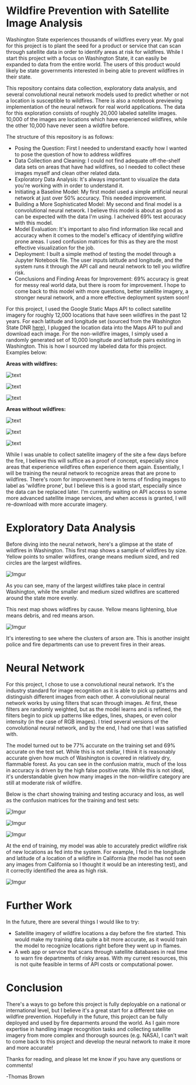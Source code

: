 # Wildfire Prevention with Satellite Image Analysis

Washington State experiences thousands of wildfires every year. My goal for this project is to plant the seed for a product or service that can scan through satellite data in order to identify areas at risk for wildfires. While I start this project with a focus on Washington State, it can easily be expanded to data from the entire world. The users of this product would likely be state governments interested in being able to prevent wildfires in their state.

This repository contains data collection, exploratory data analysis, and several convolutional neural network models used to predict whether or not a location is susceptible to wildfires. There is also a notebook previewing implementation of the neural network for real world applications. The data for this exploration consists of roughly 20,000 labeled satellite images. 10,000 of the images are locations which have experienced wildfires, while the other 10,000 have never seen a wildfire before.

The structure of this repository is as follows:
- Posing the Question: First I needed to understand exactly how I wanted to pose the question of how to address wildfires
- Data Collection and Cleaning: I could not find adequate off-the-shelf data sets on areas that have had wildfires, so I needed to collect these images myself and clean other related data.
- Exploratory Data Analysis: It's always important to visualize the data you're working with in order to understand it.
- Initiating a Baseline Model: My first model used a simple artificial neural network at just over 50% accuracy. This needed improvement.
- Building a More Sophisticated Model: My second and final model is a convolutional neural network. I believe this model is about as good as can be expected with the data I'm using.  I acheived 69% test accuracy with this model. 
- Model Evaluation: It's important to also find information like recall and accuracy when it comes to the model's efficacy of identifying wildfire prone areas. I used confusion matrices for this as they are the most effective visualization for the job.
- Deployment: I built a simple method of testing the model through a Jupyter Notebook file.  The user inputs latitude and longitude, and the system runs it through the API call and neural network to tell you wildfire risk.
- Conclusions and Finding Areas for Improvement: 69% accuracy is great for messy real world data, but there is room for improvement. I hope to come back to this model with more questions, better satellite imagery, a stronger neural network, and a more effective deployment system soon!


For this project, I used the Google Static Maps API to collect satellite imagery for roughly 12,000 locations that have seen wildfires in the past 12 years. For each latitude and longitude set (sourced from the Washington State DNR [here](https://data-wadnr.opendata.arcgis.com/datasets/dnr-fire-statistics-2008-present-1/data)), I plugged the location data into the Maps API to pull and download each image. For the non-wildfire images, I simply used a randomly generated set of 10,000 longitude and latitude pairs existing in Washington. This is how I sourced my labeled data for this project. Examples below:

__Areas with wildfires:__

![text](example_images/wf1.jpg)

![text](example_images/wf2.jpg)

![text](example_images/wf3.jpg)

__Areas without wildfires:__

![text](example_images/nwf1.jpg)

![text](example_images/nwf2.jpg)

![text](example_images/nwf3.jpg)

While I was unable to collect satellite imagery of the site a few days before the fire, I believe this will suffice as a proof of concept, especially since areas that experience wildfires often experience them again. Essentially, I will be training the neural network to recognize areas that are prone to wildfires. There's room for improvement here in terms of finding images to label as 'wildfire prone', but I believe this is a good start, especially since the data can be replaced later. I'm currently waiting on API access to some more advanced satellite image services, and when access is granted, I will re-download with more accurate imagery.

# Exploratory Data Analysis

Before diving into the neural network, here's a glimpse at the state of wildfires in Washington. This first map shows a sample of wildfires by size. Yellow points to smaller wildfires, orange means medium sized, and red circles are the largest wildfires.

![Imgur](https://i.imgur.com/FnWfVNk.png)

As you can see, many of the largest wildfires take place in central Washington, while the smaller and medium sized wildfires are scattered around the state more evenly.

This next map shows wildfires by cause. Yellow means lightening, blue means debris, and red means arson.

![Imgur](https://i.imgur.com/jRITn47.png)

It's interesting to see where the clusters of arson are. This is another insight police and fire departments can use to prevent fires in their areas.

# Neural Network

For this project, I chose to use a convolutional neural network. It's the industry standard for image recognition as it is able to pick up patterns and distinguish different images from each other. A convolutional neural network works by using filters that scan through images. At first, these filters are randomly weighted, but as the model learns and is refined, the filters begin to pick up patterns like edges, lines, shapes, or even color intensity (in the case of RGB images). I tried several versions of the convolutional neural network, and by the end, I had one that I was satisfied with. 

The model turned out to be 77% accurate on the training set and 69% accurate on the test set.  While this is not stellar, I think it is reasonably accurate given how much of Washington is covered in relatively dry, flammable forest.  As you can see in the confusion matrix, much of the loss in accuracy is driven by the high false positive rate.  While this is not ideal, it's understandable given how many images in the non-wildfire category are still at moderate risk of wildfire.

Below is the chart showing training and testing accuracy and loss, as well as the confusion matrices for the training and test sets:

![Imgur](https://i.imgur.com/19Mb4YI.png)

![Imgur](https://i.imgur.com/5BQCV55.png)

![Imgur](https://i.imgur.com/fnKzt76.png)

At the end of training, my model was able to accurately predict wildfire risk of new locations as fed into the system. For example, I fed in the longitude and latitude of a location of a wildfire in California (the model has not seen any images from California so I thought it would be an interesting test), and it correctly identified the area as high risk.

![Imgur](https://i.imgur.com/iqeEwGF.png)

# Further Work

In the future, there are several things I would like to try:
- Satellite imagery of wildfire locations a day before the fire started. This would make my training data quite a bit more accurate, as it would train the model to recognize locations right before they went up in flames.
- A web app or service that scans through satellite databases in real time to warn fire departments of risky areas. With my current resources, this is not quite feasible in terms of API costs or computational power.

# Conclusion

There's a ways to go before this project is fully deployable on a national or international level, but I believe it's a great start for a different take on wildfire prevention. Hopefully in the future, this project can be fully deployed and used by fire deparments around the world. As I gain more expertise in handling image recognition tasks and collecting satellite imagery from more complex and thorough sources (e.g. NASA), I can't wait to come back to this project and develop the neural network to make it more and more accurate!

Thanks for reading, and please let me know if you have any questions or comments!

-Thomas Brown
